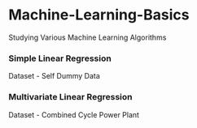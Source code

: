 # Machine-Learning-Basics
Studying Various Machine Learning Algorithms

### Simple Linear Regression

Dataset - Self Dummy Data

### Multivariate Linear Regression

Dataset - Combined Cycle Power Plant
